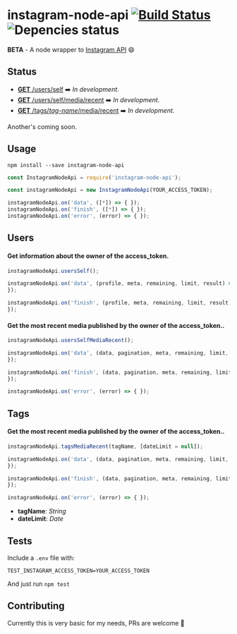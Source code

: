 # instagram-node-api [![Build Status](https://travis-ci.org/squidit/instagram-node-api.svg?branch=master)](https://travis-ci.org/squidit/instagram-node-api) ![[Depencies status](https://david-dm.org/squidit/instagram-node-api/)](https://david-dm.org/squidit/instagram-node-api.svg)

**BETA** - A node wrapper to [Instagram API](https://www.instagram.com/developer/endpoints/) 😄

## Status
- [**GET** /users/self](https://www.instagram.com/developer/endpoints/users/#get_users_self) ➡️ *In development*.
- [**GET** /users/self/media/recent](https://www.instagram.com/developer/endpoints/users/#get_users_media_recent_self) ➡️ *In development*.
- [**GET** /tags/*tag-name*/media/recent](https://www.instagram.com/developer/endpoints/tags/#get_tags_media_recent) ➡️ *In development*.

Another's coming soon.

## Usage
`npm install --save instagram-node-api`

```js
const InstagramNodeApi = require('instagram-node-api');

const instagramNodeApi = new InstagramNodeApi(YOUR_ACCESS_TOKEN);

instagramNodeApi.on('data', ([*]) => { });
instagramNodeApi.on('finish', ([*]) => { });
instagramNodeApi.on('error', (error) => { });
```

## Users
#### Get information about the owner of the access_token.
```js
instagramNodeApi.usersSelf();

instagramNodeApi.on('data', (profile, meta, remaining, limit, result) => {
});

instagramNodeApi.on('finish', (profile, meta, remaining, limit, result) => {
});
```

#### Get the most recent media published by the owner of the access_token..
```js
instagramNodeApi.usersSelfMediaRecent();

instagramNodeApi.on('data', (data, pagination, meta, remaining, limit, result) => {
});

instagramNodeApi.on('finish', (data, pagination, meta, remaining, limit, result) => {
});

instagramNodeApi.on('error', (error) => { });
```

## Tags
#### Get the most recent media published by the owner of the access_token..
```js
instagramNodeApi.tagsMediaRecent(tagName, [dateLimit = null]);

instagramNodeApi.on('data', (data, pagination, meta, remaining, limit, result) => {
});

instagramNodeApi.on('finish', (data, pagination, meta, remaining, limit, result) => {
});

instagramNodeApi.on('error', (error) => { });
``` 

- **tagName**: *String* 
- **dateLimit**: *Date*


## Tests
Include a `.env` file with:

```
TEST_INSTAGRAM_ACCESS_TOKEN=YOUR_ACCESS_TOKEN
```

And just run `npm test`

## Contributing
Currently this is very basic for my needs, PRs are welcome 🙏

